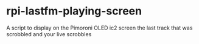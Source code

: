 # rpi-lastfm-playing-screen
A script to display on the Pimoroni OLED ic2 screen the last track that was scrobbled and your live scrobbles
